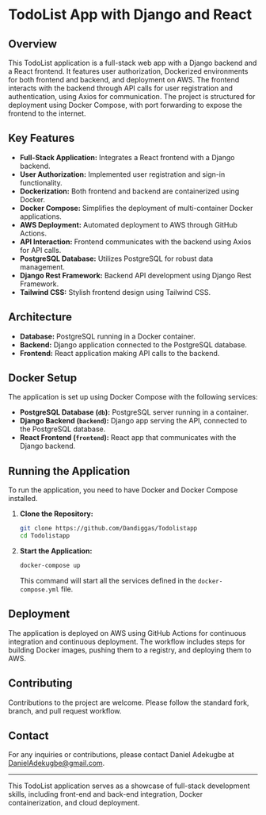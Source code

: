 
# TodoList App with Django and React

## Overview
This TodoList application is a full-stack web app with a Django backend and a React frontend. It features user authorization, Dockerized environments for both frontend and backend, and deployment on AWS. The frontend interacts with the backend through API calls for user registration and authentication, using Axios for communication. The project is structured for deployment using Docker Compose, with port forwarding to expose the frontend to the internet.

## Key Features
- **Full-Stack Application:** Integrates a React frontend with a Django backend.
- **User Authorization:** Implemented user registration and sign-in functionality.
- **Dockerization:** Both frontend and backend are containerized using Docker.
- **Docker Compose:** Simplifies the deployment of multi-container Docker applications.
- **AWS Deployment:** Automated deployment to AWS through GitHub Actions.
- **API Interaction:** Frontend communicates with the backend using Axios for API calls.
- **PostgreSQL Database:** Utilizes PostgreSQL for robust data management.
- **Django Rest Framework:** Backend API development using Django Rest Framework.
- **Tailwind CSS:** Stylish frontend design using Tailwind CSS.

## Architecture
- **Database:** PostgreSQL running in a Docker container.
- **Backend:** Django application connected to the PostgreSQL database.
- **Frontend:** React application making API calls to the backend.

## Docker Setup
The application is set up using Docker Compose with the following services:
- **PostgreSQL Database (`db`):** PostgreSQL server running in a container.
- **Django Backend (`backend`):** Django app serving the API, connected to the PostgreSQL database.
- **React Frontend (`frontend`):** React app that communicates with the Django backend.

## Running the Application
To run the application, you need to have Docker and Docker Compose installed.

1. **Clone the Repository:**
   ```bash
   git clone https://github.com/Dandiggas/Todolistapp
   cd Todolistapp
   ```

2. **Start the Application:**
   ```bash
   docker-compose up
   ```
   This command will start all the services defined in the `docker-compose.yml` file.

## Deployment
The application is deployed on AWS using GitHub Actions for continuous integration and continuous deployment. The workflow includes steps for building Docker images, pushing them to a registry, and deploying them to AWS.

## Contributing
Contributions to the project are welcome. Please follow the standard fork, branch, and pull request workflow.


## Contact
For any inquiries or contributions, please contact Daniel Adekugbe at DanielAdekugbe@gmail.com.

---

This TodoList application serves as a showcase of full-stack development skills, including front-end and back-end integration, Docker containerization, and cloud deployment.
